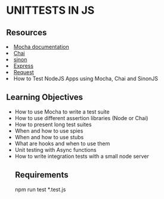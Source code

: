 <h1>UNITTESTS IN JS</h1>

<h2>Resources</h2>
<li><a href="https://mochajs.org/">Mocha documentation</a></li>
<li><a href="https://www.chaijs.com/api/">Chai</a></li>
<li><a href="https://sinonjs.org/">sinon</a></li>
<li><a href="https://expressjs.com/en/guide/routing.html">Express</a></li>
<li><a href="https://www.npmjs.com/package/request">Request</a></li>
<li><a href"https://www.digitalocean.com/community/tutorials/how-to-test-nodejs-apps-using-mocha-chai-and-sinonjs">How to Test NodeJS Apps using Mocha, Chai and SinonJS</a></li>

<h2>Learning Objectives</h2>
<ul>
<li>How to use Mocha to write a test suite</li>
<li>How to use different assertion libraries (Node or Chai)</li>
<li>How to present long test suites</li>
<li>When and how to use spies</li>
<li>When and how to use stubs</li>
<li>What are hooks and when to use them</li>
<li>Unit testing with Async functions</li>
<li>How to write integration tests with a small node server</li>

<h2>Requirements</h2>
<p>npm run test *.test.js</p>
